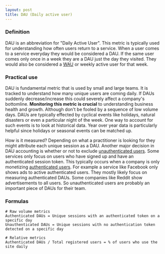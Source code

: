 ```yaml
---
layout: post
title: DAU (Daily active user)
---
```


### Definition

DAU is an abbreviation for "Daily Active User". This metric is typically used for understanding how often users return to a service. When a user comes to a service everyday they would be considered a DAU. If the same user comes only once in a week they are a DAU just the day they visited. They would also be considered a [WAU](/definition/wau/) or weekly active user for that week.

### Practical use
DAU is fundamental metric that is used by small and large teams. It is tracked to understand how many unique users are coming daily. If DAUs suddenly decrease/increase this could severely affect a company's bottomline. **Monitoring this metric is crucial** to understanding business health and growth. Although don't be fooled by a sequence of low volume days. DAUs are typically effected by cyclical events like holidays, natural disasters or even a particular night of the week. One way to account for such events is to look at historical data. Year over year data is particularly helpful since holidays or seasonal events can be matched up.

How is it measured? Depending on what a practitioner is looking for they might attribute each unique session as a DAU. Another major decision in DAU accounting is whether or not to exclude [unauthenticated users](/definition/unauthenticated-users/). Some services only focus on users who have signed up and have an authenticated session token. This typically occurs when a company is only monetizing [authenticated users](/definition/authenticated-users/). For example a service like Facebook only shows ads to active authenticated users. They mostly likely focus on measuring authenticated DAUs. Some companies like Reddit show advertisements to all users. So unauthenticated users are probably an important piece of DAUs for their team.

### Formulas

    # Raw volume metrics
    Authenticated DAUs = Unique sessions with an authenticated token on a specific day
    Unauthenticated DAUs = Unique sessions with no authentication token detected on a specific day

    # Relative metrics
    Authenticated DAUs / Total registered users = % of users who use the site daily
